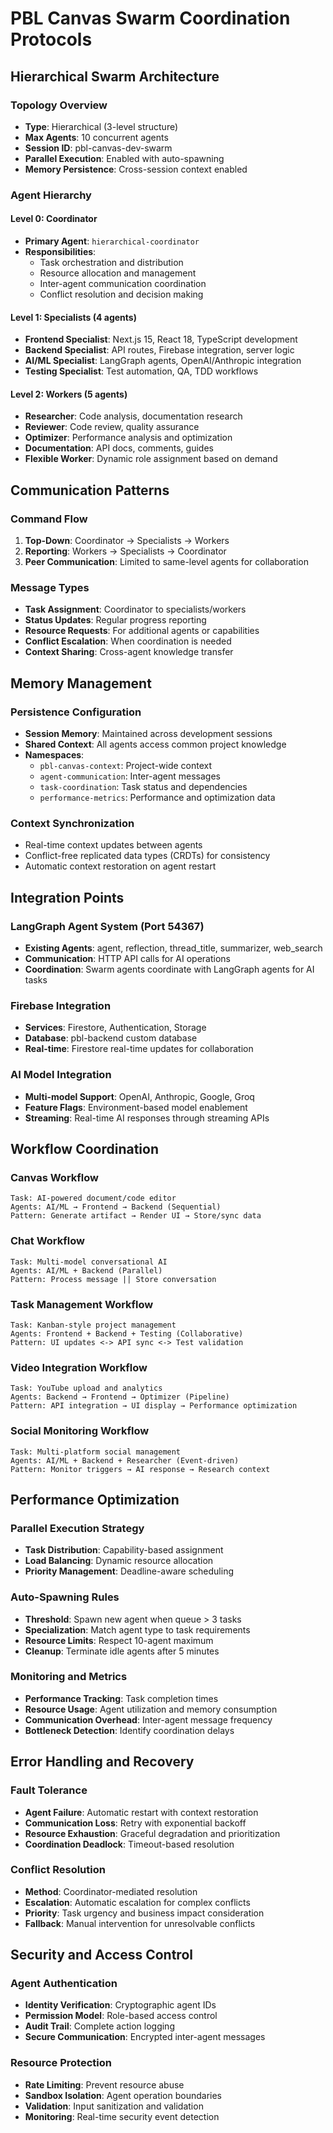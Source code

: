 # PBL Canvas Swarm Coordination Protocols

## Hierarchical Swarm Architecture

### Topology Overview
- **Type**: Hierarchical (3-level structure)
- **Max Agents**: 10 concurrent agents
- **Session ID**: pbl-canvas-dev-swarm
- **Parallel Execution**: Enabled with auto-spawning
- **Memory Persistence**: Cross-session context enabled

### Agent Hierarchy

#### Level 0: Coordinator
- **Primary Agent**: `hierarchical-coordinator`
- **Responsibilities**: 
  - Task orchestration and distribution
  - Resource allocation and management
  - Inter-agent communication coordination
  - Conflict resolution and decision making

#### Level 1: Specialists (4 agents)
- **Frontend Specialist**: Next.js 15, React 18, TypeScript development
- **Backend Specialist**: API routes, Firebase integration, server logic
- **AI/ML Specialist**: LangGraph agents, OpenAI/Anthropic integration
- **Testing Specialist**: Test automation, QA, TDD workflows

#### Level 2: Workers (5 agents)
- **Researcher**: Code analysis, documentation research
- **Reviewer**: Code review, quality assurance
- **Optimizer**: Performance analysis and optimization
- **Documentation**: API docs, comments, guides
- **Flexible Worker**: Dynamic role assignment based on demand

## Communication Patterns

### Command Flow
1. **Top-Down**: Coordinator → Specialists → Workers
2. **Reporting**: Workers → Specialists → Coordinator
3. **Peer Communication**: Limited to same-level agents for collaboration

### Message Types
- **Task Assignment**: Coordinator to specialists/workers
- **Status Updates**: Regular progress reporting
- **Resource Requests**: For additional agents or capabilities
- **Conflict Escalation**: When coordination is needed
- **Context Sharing**: Cross-agent knowledge transfer

## Memory Management

### Persistence Configuration
- **Session Memory**: Maintained across development sessions
- **Shared Context**: All agents access common project knowledge
- **Namespaces**:
  - `pbl-canvas-context`: Project-wide context
  - `agent-communication`: Inter-agent messages
  - `task-coordination`: Task status and dependencies
  - `performance-metrics`: Performance and optimization data

### Context Synchronization
- Real-time context updates between agents
- Conflict-free replicated data types (CRDTs) for consistency
- Automatic context restoration on agent restart

## Integration Points

### LangGraph Agent System (Port 54367)
- **Existing Agents**: agent, reflection, thread_title, summarizer, web_search
- **Communication**: HTTP API calls for AI operations
- **Coordination**: Swarm agents coordinate with LangGraph agents for AI tasks

### Firebase Integration
- **Services**: Firestore, Authentication, Storage
- **Database**: pbl-backend custom database
- **Real-time**: Firestore real-time updates for collaboration

### AI Model Integration
- **Multi-model Support**: OpenAI, Anthropic, Google, Groq
- **Feature Flags**: Environment-based model enablement
- **Streaming**: Real-time AI responses through streaming APIs

## Workflow Coordination

### Canvas Workflow
```
Task: AI-powered document/code editor
Agents: AI/ML → Frontend → Backend (Sequential)
Pattern: Generate artifact → Render UI → Store/sync data
```

### Chat Workflow  
```
Task: Multi-model conversational AI
Agents: AI/ML + Backend (Parallel)
Pattern: Process message || Store conversation
```

### Task Management Workflow
```
Task: Kanban-style project management
Agents: Frontend + Backend + Testing (Collaborative)
Pattern: UI updates <-> API sync <-> Test validation
```

### Video Integration Workflow
```
Task: YouTube upload and analytics
Agents: Backend → Frontend → Optimizer (Pipeline)
Pattern: API integration → UI display → Performance optimization
```

### Social Monitoring Workflow
```
Task: Multi-platform social management
Agents: AI/ML + Backend + Researcher (Event-driven)
Pattern: Monitor triggers → AI response → Research context
```

## Performance Optimization

### Parallel Execution Strategy
- **Task Distribution**: Capability-based assignment
- **Load Balancing**: Dynamic resource allocation
- **Priority Management**: Deadline-aware scheduling

### Auto-Spawning Rules
- **Threshold**: Spawn new agent when queue > 3 tasks
- **Specialization**: Match agent type to task requirements
- **Resource Limits**: Respect 10-agent maximum
- **Cleanup**: Terminate idle agents after 5 minutes

### Monitoring and Metrics
- **Performance Tracking**: Task completion times
- **Resource Usage**: Agent utilization and memory consumption
- **Communication Overhead**: Inter-agent message frequency
- **Bottleneck Detection**: Identify coordination delays

## Error Handling and Recovery

### Fault Tolerance
- **Agent Failure**: Automatic restart with context restoration
- **Communication Loss**: Retry with exponential backoff
- **Resource Exhaustion**: Graceful degradation and prioritization
- **Coordination Deadlock**: Timeout-based resolution

### Conflict Resolution
- **Method**: Coordinator-mediated resolution
- **Escalation**: Automatic escalation for complex conflicts
- **Priority**: Task urgency and business impact consideration
- **Fallback**: Manual intervention for unresolvable conflicts

## Security and Access Control

### Agent Authentication
- **Identity Verification**: Cryptographic agent IDs
- **Permission Model**: Role-based access control
- **Audit Trail**: Complete action logging
- **Secure Communication**: Encrypted inter-agent messages

### Resource Protection
- **Rate Limiting**: Prevent resource abuse
- **Sandbox Isolation**: Agent operation boundaries
- **Validation**: Input sanitization and validation
- **Monitoring**: Real-time security event detection